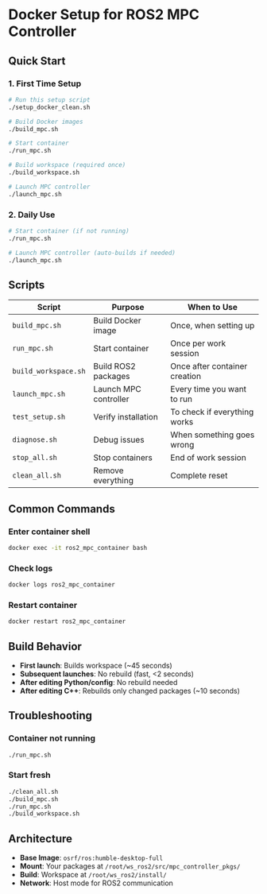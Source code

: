 # Docker Setup for ROS2 MPC Controller

## Quick Start

### 1. First Time Setup
```bash
# Run this setup script
./setup_docker_clean.sh

# Build Docker images
./build_mpc.sh

# Start container
./run_mpc.sh

# Build workspace (required once)
./build_workspace.sh

# Launch MPC controller
./launch_mpc.sh
```

### 2. Daily Use
```bash
# Start container (if not running)
./run_mpc.sh

# Launch MPC controller (auto-builds if needed)
./launch_mpc.sh
```

## Scripts

| Script | Purpose | When to Use |
|--------|---------|-------------|
| `build_mpc.sh` | Build Docker image | Once, when setting up |
| `run_mpc.sh` | Start container | Once per work session |
| `build_workspace.sh` | Build ROS2 packages | Once after container creation |
| `launch_mpc.sh` | Launch MPC controller | Every time you want to run |
| `test_setup.sh` | Verify installation | To check if everything works |
| `diagnose.sh` | Debug issues | When something goes wrong |
| `stop_all.sh` | Stop containers | End of work session |
| `clean_all.sh` | Remove everything | Complete reset |

## Common Commands

### Enter container shell
```bash
docker exec -it ros2_mpc_container bash
```

### Check logs
```bash
docker logs ros2_mpc_container
```

### Restart container
```bash
docker restart ros2_mpc_container
```

## Build Behavior

- **First launch**: Builds workspace (~45 seconds)
- **Subsequent launches**: No rebuild (fast, <2 seconds)
- **After editing Python/config**: No rebuild needed
- **After editing C++**: Rebuilds only changed packages (~10 seconds)

## Troubleshooting

### Container not running
```bash
./run_mpc.sh
```

### Start fresh
```bash
./clean_all.sh
./build_mpc.sh
./run_mpc.sh
./build_workspace.sh
```

## Architecture

- **Base Image**: `osrf/ros:humble-desktop-full`
- **Mount**: Your packages at `/root/ws_ros2/src/mpc_controller_pkgs/`
- **Build**: Workspace at `/root/ws_ros2/install/`
- **Network**: Host mode for ROS2 communication
